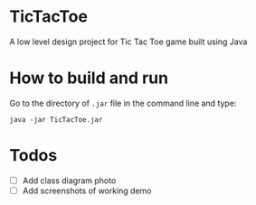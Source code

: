 # TicTacToe

A low level design project for Tic Tac Toe game built using Java

# How to build and run

Go to the directory of `.jar` file in the command line and type:

`java -jar TicTacToe.jar`

# Todos

- [ ] Add class diagram photo
- [ ] Add screenshots of working demo
